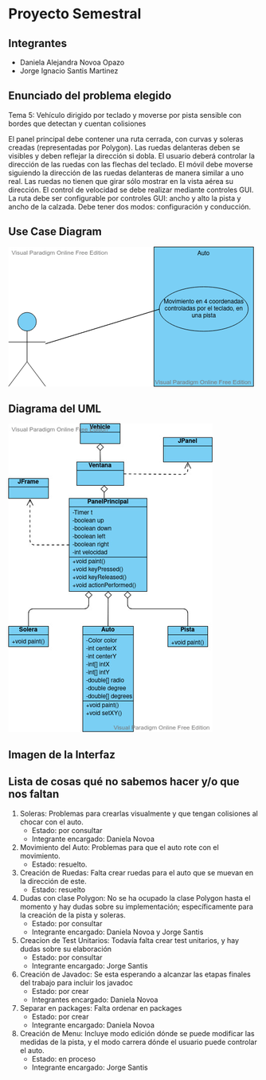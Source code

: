 # Proyecto Semestral
## Integrantes  

- Daniela Alejandra Novoa Opazo
- Jorge Ignacio Santis Martinez
 
 ## Enunciado del problema elegido  
 Tema 5: Vehículo dirigido por teclado y moverse por pista sensible con bordes que detectan y cuentan colisiones  
 
El panel principal debe contener una ruta cerrada, con curvas y soleras creadas (representadas por Polygon). Las ruedas delanteras deben se visibles y deben reflejar la dirección si dobla. El usuario deberá controlar la dirección de las ruedas con las flechas del teclado. El móvil debe moverse siguiendo la dirección de las ruedas delanteras de manera similar a uno real. Las ruedas no tienen que girar sólo mostrar en la vista aérea su dirección. El control de velocidad se debe realizar mediante controles GUI. La ruta debe ser configurable por controles GUI: ancho y alto la pista y ancho de la calzada. Debe tener dos modos: configuración y conducción.  

## Use Case Diagram  
  
  ![](CasosDeUso.png)  
    
 ## Diagrama del UML  
   
  ![](ProyectoVehicle(1).jpg)  
    
  ## Imagen de la Interfaz  
    
  ## Lista de cosas qué no sabemos hacer y/o que nos faltan
  1. Soleras: Problemas para crearlas visualmente y que tengan colisiones al chocar con el auto.  
     - Estado: por consultar     
     - Integrante encargado: Daniela Novoa
  2. Movimiento del Auto: Problemas para que el auto rote con el movimiento.  
      - Estado: resuelto.  
  3. Creación de Ruedas: Falta crear ruedas para el auto que se muevan en la dirección de este.  
      - Estado: resuelto
  4. Dudas con clase Polygon: No se ha ocupado la clase Polygon hasta el momento y hay dudas sobre su implementación; específicamente para la creación de        la pista y soleras.   
       - Estado: por consultar 
       - Integrante encargado: Daniela Novoa y Jorge Santis
  5. Creacion de Test Unitarios: Todavía falta crear test unitarios, y hay dudas sobre su elaboración  
       - Estado: por consultar
       - Integrante encargado: Jorge Santis
  6. Creación de Javadoc: Se esta esperando a alcanzar las etapas finales del trabajo para incluir los javadoc
       - Estado: por crear         
       - Integrantes encargado: Daniela Novoa  
  7. Separar en packages: Falta ordenar en packages  
       - Estado: por crear         
       - Integrante encargado: Daniela Novoa
  8. Creación de Menu: Incluye modo edición dónde se puede modificar las medidas de la pista, y el modo carrera dónde el usuario puede controlar el auto.
       - Estado: en proceso  
       - Integrante encargado: Jorge Santis
